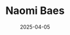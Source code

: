 ---
# Leave the homepage title empty to use the site title
title: "Naomi Baes"
date: 2025-04-05
type: landing

design:
  # Default section spacing
  spacing: "6rem"

sections:
  - block: resume-biography-3
    content:
      # Choose a user profile to display (a folder name within content/authors/)
      username: admin
      text: ""
      # Show a call-to-action button under your biography? (optional)
      button:
        text: CV
        url: uploads/resume.pdf
    design:
      css_class: dark
      background:
        color: black
        image:
          # Add your image background to assets/media/.
          filename: stacked-peaks.svg
          filters:
            brightness: 0.7
          size: cover
          position: center
          parallax: false
  - block: markdown
    content:
      title: 'Research Program'
      subtitle: ''
      text: |-
        My research investigates how concepts change meaning over time, with a focus on the mental health domain. With my PhD supervisors, I have developed a novel framework - **SIBling** - to model and measure lexical semantic change (LSC) along three dimensions that are typically overlooked by existing approaches, which treat semantic change as unitary.  
        - **SIBling:** A theoretical model that integrates insights from historical linguistics and psychology, reducing six established types of LSC into three core dimensions: **Sentiment, Intensity, and Breadth**. [[Prototype]](https://naomibaes.github.io/publication/journal-article_2024_acl_sibling/).
        - **SIB Toolkit:** A computational implementation of the framework that quantifies change along these dimensions, as well as related features: **salience** and **thematic content**.  
        - **LSC-Eval:** An evaluation pipeline designed to validate methods for detecting LSC. It (1) creates LLM-generated synthetic corpora simulating *kinds* of change, (2) tests detection methods in controlled experiments, and (3) identifies optimal approaches for dimensions and domains. [[Prototype]](https://naomibaes.github.io/publication/preprint_2025/) 
        - **Applications:** I apply this framework to trace the historical semantic evolution of mental health-related concepts (e.g., *autism*, *schizophrenia*), and to analyse related social and cultural dynamics such as **concept creep**, **pathologisation**, and **stigmatisation**.  
        This program contributes by:
        1. Proposing a multidimensional model of conceptual change (*SIBling*) grounded in psychological and linguistic theory.    
        2. Developing computational tools to operationalise and apply the framework across concepts and domains.  
        3. Establishing a principled evaluation framework (*LSC-Eval*) for testing LSC methods.  
        4. Demonstrating the value of *SIBling* through detailed case studies in the mental health domain.  
        5. Laying the groundwork for future extensions across domains (e.g., law, humanities) and languages.  

    design:
      columns: '1' 
  - block: collection
    id: papers
    content:
      title: Featured Publications
      filters:
        folders:
          - publication
        featured_only: true
    design:
      view: article-grid
      columns: 2
  - block: collection
    content:
      title: Relevant Publications
      text: ""
      filters:
        folders:
          - publication
        exclude_featured: false
    design:
      view: citation
  - block: collection
    id: talks
    content:
      title: Invited Talks
      filters:
        folders:
          - talks
        featured_only: true
    design:
      view: article-grid
      columns: 1
  - block: collection
    id: news
    content:
      title: Recent News
      subtitle: ''
      text: ''
      filters:
        folders:
          - news
        exclude_folders:
          - resources
        author: ""
        category: ""
        tag: ""
        exclude_featured: false
        exclude_future: false
        exclude_past: false
        publication_type: ""
      page_type: post
      count: 5
      offset: 0
      order: desc
    design:
      view: date-title-summary
      spacing:
        padding: [0, 0, 0, 0]

  - block: markdown
    content:
      title: Quick Updates
      text: |
        <div style="font-size: 1rem">

        - **July 21–24, 2025**: Accepted to present at *[IC2S2'25 Norrköping](https://www.ic2s2-2025.org/)*, the International Conference for Computational Social Science, on my frameworks for modelling, and evaluating methods for assessing, conceptual change: "SIBling" & "LSC-Eval" (Norrköping, Sweden).

        - New *corpus data* + *scripts* now publicly available — see [Resources](https://naomibaes.github.io/resources/) tab.

        - Committed my recent PhD paper to **[ACL 2025](https://2025.aclweb.org/)** - read our preprint [here](https://arxiv.org/abs/2503.08042)

        - Serving on the *[SEM 2025](https://www.aclweb.org/portal/content/14th-joint-conference-lexical-and-computational-semantics)* Program Committee, 14th Joint Conference on Lexical and Computational Semantics (co-located with EMNLP - Suzhou, China).

        </div>
    design:
      columns: 1
      css_class: mt-4

---